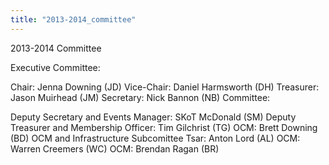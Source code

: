 ```yaml
---
title: "2013-2014_committee"
---
```

2013-2014 Committee

Executive Committee:

Chair: Jenna Downing (JD) Vice-Chair: Daniel Harmsworth (DH) Treasurer: Jason Muirhead (JM) Secretary: Nick Bannon (NB) Committee:

Deputy Secretary and Events Manager: SKoT McDonald (SM) Deputy Treasurer and Membership Officer: Tim Gilchrist (TG) OCM: Brett Downing (BD) OCM and Infrastructure Subcomittee Tsar: Anton Lord (AL) OCM: Warren Creemers (WC) OCM: Brendan Ragan (BR)
